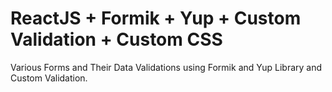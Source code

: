 # ReactJS + Formik + Yup + Custom Validation + Custom CSS
Various Forms and Their Data Validations using Formik and Yup Library and Custom Validation.
